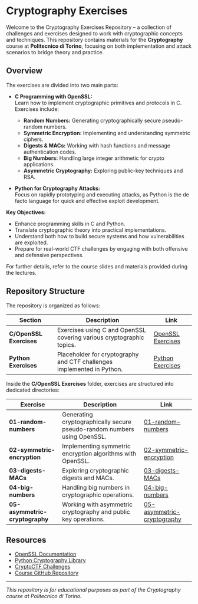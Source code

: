 # Cryptography Exercises

Welcome to the Cryptography Exercises Repository – a collection of challenges and exercises designed to work with cryptographic concepts and techniques. This repository contains materials for the **Cryptography** course at **Politecnico di Torino**, focusing on both implementation and attack scenarios to bridge theory and practice.

## Overview

The exercises are divided into two main parts:

- **C Programming with OpenSSL:**  
  Learn how to implement cryptographic primitives and protocols in C. Exercises include:

  - **Random Numbers:** Generating cryptographically secure pseudo-random numbers.
  - **Symmetric Encryption:** Implementing and understanding symmetric ciphers.
  - **Digests & MACs:** Working with hash functions and message authentication codes.
  - **Big Numbers:** Handling large integer arithmetic for crypto applications.
  - **Asymmetric Cryptography:** Exploring public-key techniques and RSA.

- **Python for Cryptography Attacks:**  
  Focus on rapidly prototyping and executing attacks, as Python is the de facto language for quick and effective exploit development.

**Key Objectives:**

- Enhance programming skills in C and Python.
- Translate cryptographic theory into practical implementations.
- Understand both how to build secure systems and how vulnerabilities are exploited.
- Prepare for real-world CTF challenges by engaging with both offensive and defensive perspectives.

For further details, refer to the course slides and materials provided during the lectures.

## Repository Structure

The repository is organized as follows:

| Section                 | Description                                                            | Link                                     |
| ----------------------- | ---------------------------------------------------------------------- | ---------------------------------------- |
| **C/OpenSSL Exercises** | Exercises using C and OpenSSL covering various cryptographic topics.   | [OpenSSL Exercises](C/OpenSSL/README.md) |
| **Python Exercises**    | Placeholder for cryptography and CTF challenges implemented in Python. | [Python Exercises](Python/)              |

Inside the **C/OpenSSL Exercises** folder, exercises are structured into dedicated directories:

| Exercise                       | Description                                                              | Link                                                                         |
| ------------------------------ | ------------------------------------------------------------------------ | ---------------------------------------------------------------------------- |
| **01-random-numbers**          | Generating cryptographically secure pseudo-random numbers using OpenSSL. | [01-random-numbers](C/OpenSSL/01-random-numbers/README.md)                   |
| **02-symmetric-encryption**    | Implementing symmetric encryption algorithms with OpenSSL.               | [02-symmetric-encryption](C/OpenSSL/02-symmetric-encryption/README.md)       |
| **03-digests-MACs**            | Exploring cryptographic digests and MACs.                                | [03-digests-MACs](C/OpenSSL/03-digests-MACs/README.md)                       |
| **04-big-numbers**             | Handling big numbers in cryptographic operations.                        | [04-big-numbers](C/OpenSSL/04-big-numbers/README.md)                         |
| **05-asymmetric-cryptography** | Working with asymmetric cryptography and public key operations.          | [05-asymmetric-cryptography](C/OpenSSL/05-asymmetric-cryptography/README.md) |
   
## Resources

- [OpenSSL Documentation](https://www.openssl.org/docs/)
- [Python Cryptography Library](https://cryptography.io/)
- [CryptoCTF Challenges](https://cryptoctf.m0lecon.it/)
- [Course GitHub Repository](https://github.com/aldobas/cryptography-03lpyov-exercises)

---

*This repository is for educational purposes as part of the Cryptography course at Politecnico di Torino.*
